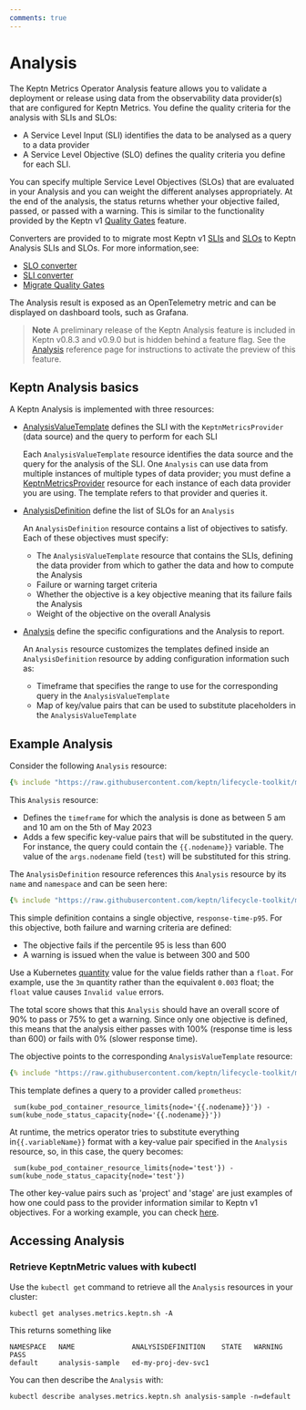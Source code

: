 ```yaml
---
comments: true
---
```


# Analysis

The Keptn Metrics Operator Analysis feature
allows you to validate a deployment or release
using data from the observability data provider(s)
that are configured for Keptn Metrics.
You define the quality criteria for the analysis with SLIs and SLOs:

* A Service Level Input (SLI) identifies the data to be analysed
  as a query to a data provider
* A Service Level Objective (SLO) defines the quality criteria
  you define for each SLI.

You can specify multiple Service Level Objectives (SLOs)
that are evaluated in your Analysis
and you can weight the different analyses appropriately.
At the end of the analysis,
the status returns whether your objective failed, passed,
or passed with a warning.
This is similar to the functionality provided by the Keptn v1
[Quality Gates](https://v1.keptn.sh/docs/1.0.x/define/quality-gates/)
feature.

Converters are provided to
to migrate most Keptn v1
[SLIs](https://v1.keptn.sh/docs/1.0.x/reference/files/sli/)
and
[SLOs](https://v1.keptn.sh/docs/1.0.x/reference/files/slo/)
to Keptn Analysis SLIs and SLOs.
For more information,see:

* [SLO converter](https://github.com/keptn/lifecycle-toolkit/blob/main/metrics-operator/converter/slo_converter.md#slo-converter)
* [SLI converter](https://github.com/keptn/lifecycle-toolkit/blob/main/metrics-operator/converter/sli_converter.md#sli-converter)
* [Migrate Quality Gates](../migrate/keptn/metrics-observe.md)

The Analysis result is exposed as an OpenTelemetry metric
and can be displayed on dashboard tools, such as Grafana.

> **Note** A preliminary release of the Keptn Analysis feature
  is included in Keptn v0.8.3 and v0.9.0 but is hidden behind a feature flag.
  See the
  [Analysis](../reference/crd-reference/analysis.md/#differences-between-versions)
  reference page for instructions to activate the preview of this feature.

## Keptn Analysis basics

A Keptn Analysis is implemented with three resources:

* [AnalysisValueTemplate](../reference/crd-reference/analysisvaluetemplate.md)
  defines the SLI with the `KeptnMetricsProvider` (data source)
  and the query to perform for each SLI

  Each `AnalysisValueTemplate` resource identifies the data source
  and the query for the analysis of the SLI.
  One `Analysis` can use data from multiple instances
  of multiple types of data provider;
  you must define a
  [KeptnMetricsProvider](../reference/crd-reference/metricsprovider.md)
  resource for each instance of each data provider you are using.
  The template refers to that provider and queries it.

* [AnalysisDefinition](../reference/crd-reference/analysisdefinition.md)
  define the list of SLOs for an `Analysis`

  An `AnalysisDefinition` resource contains a list of objectives to satisfy.
  Each of these objectives must specify:

    * The `AnalysisValueTemplate` resource that contains the SLIs,
    defining the data provider from which to gather the data
    and how to compute the Analysis
    * Failure or warning target criteria
    * Whether the objective is a key objective
    meaning that its failure fails the Analysis
    * Weight of the objective on the overall Analysis

* [Analysis](../reference/crd-reference/analysis.md)
  define the specific configurations and the Analysis to report.

  An `Analysis` resource customizes the templates
  defined inside an `AnalysisDefinition` resource
  by adding configuration information such as:

    * Timeframe that specifies the range to use
    for the corresponding query in the `AnalysisValueTemplate`
    * Map of key/value pairs that can be used
    to substitute placeholders in the `AnalysisValueTemplate`

## Example Analysis

Consider the following `Analysis` resource:

```yaml
{% include "https://raw.githubusercontent.com/keptn/lifecycle-toolkit/main/metrics-operator/config/samples/metrics_v1beta1_analysis.yaml" %}
```

This `Analysis` resource:

* Defines the `timeframe` for which the analysis is done
  as between 5 am and 10 am on the 5th of May 2023
* Adds a few specific key-value pairs that will be substituted in the query.
  For instance, the query could contain the `{{.nodename}}` variable.
  The value of the `args.nodename` field (`test`)
  will be substituted for this string.

The `AnalysisDefinition` resource references this `Analysis` resource
by its `name` and `namespace` and can be seen here:

```yaml
{% include "https://raw.githubusercontent.com/keptn/lifecycle-toolkit/main/metrics-operator/config/samples/metrics_v1beta1_analysisdefinition.yaml" %}
```

This simple definition contains a single objective, `response-time-p95`.
For this objective, both failure and warning criteria are defined:

* The objective fails if the percentile 95 is less than 600
* A warning is issued when the value is between 300 and 500

Use a Kubernetes
[quantity](https://kubernetes.io/docs/reference/kubernetes-api/common-definitions/quantity/)
value for the value fields rather than a `float`.
For example, use the `3m` quantity
rather than the equivalent `0.003` float;
the `float` value causes `Invalid value` errors.

The total score shows that this `Analysis`
should have an overall score of 90% to pass or 75% to get a warning.
Since only one objective is defined,
this means that the analysis either passes with 100%
(response time is less than 600)
or fails with 0% (slower response time).

The objective points to the corresponding `AnalysisValueTemplate` resource:

```yaml
{% include "https://raw.githubusercontent.com/keptn/lifecycle-toolkit/main/metrics-operator/config/samples/metrics_v1beta1_analysisvaluetemplate.yaml" %}
```

This template defines a query to a provider called `prometheus`:

```shell
 sum(kube_pod_container_resource_limits{node='{{.nodename}}'}) - sum(kube_node_status_capacity{node='{{.nodename}}'})
```

At runtime, the metrics operator tries to substitute
everything in`{{.variableName}}` format
with a key-value pair specified in the `Analysis` resource,
so, in this case, the query becomes:

```shell
 sum(kube_pod_container_resource_limits{node='test'}) - sum(kube_node_status_capacity{node='test'})
```

The other key-value pairs such as 'project' and 'stage' are just examples of how one could pass to the provider
information similar to Keptn v1 objectives.
For a working example, you can
check [here](https://github.com/keptn/lifecycle-toolkit/tree/main/test/chainsaw/testanalysis/analysis-controller-multiple-providers).

## Accessing Analysis

### Retrieve KeptnMetric values with kubectl

Use the `kubectl get` command to retrieve all the `Analysis` resources
in your cluster:

```shell
kubectl get analyses.metrics.keptn.sh -A

```

This returns something like

```shell
NAMESPACE   NAME              ANALYSISDEFINITION    STATE   WARNING   PASS
default     analysis-sample   ed-my-proj-dev-svc1
```

You can then describe the `Analysis` with:

```shell
kubectl describe analyses.metrics.keptn.sh analysis-sample -n=default
```
